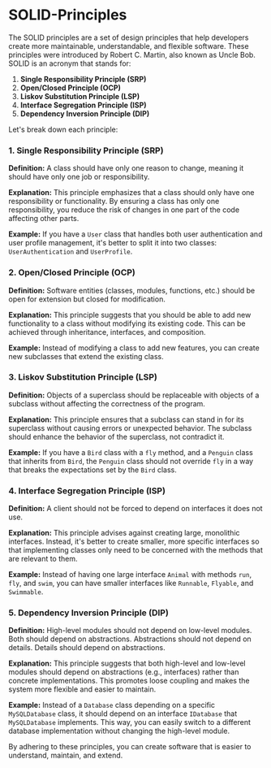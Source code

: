 # SOLID-Principles

The SOLID principles are a set of design principles that help developers create more maintainable, understandable, and flexible software. These principles were introduced by Robert C. Martin, also known as Uncle Bob. SOLID is an acronym that stands for:

1. **Single Responsibility Principle (SRP)**
2. **Open/Closed Principle (OCP)**
3. **Liskov Substitution Principle (LSP)**
4. **Interface Segregation Principle (ISP)**
5. **Dependency Inversion Principle (DIP)**

Let's break down each principle:

### 1. Single Responsibility Principle (SRP)
**Definition:** A class should have only one reason to change, meaning it should have only one job or responsibility.

**Explanation:** This principle emphasizes that a class should only have one responsibility or functionality. By ensuring a class has only one responsibility, you reduce the risk of changes in one part of the code affecting other parts.

**Example:** If you have a `User` class that handles both user authentication and user profile management, it's better to split it into two classes: `UserAuthentication` and `UserProfile`.

### 2. Open/Closed Principle (OCP)
**Definition:** Software entities (classes, modules, functions, etc.) should be open for extension but closed for modification.

**Explanation:** This principle suggests that you should be able to add new functionality to a class without modifying its existing code. This can be achieved through inheritance, interfaces, and composition.

**Example:** Instead of modifying a class to add new features, you can create new subclasses that extend the existing class.

### 3. Liskov Substitution Principle (LSP)
**Definition:** Objects of a superclass should be replaceable with objects of a subclass without affecting the correctness of the program.

**Explanation:** This principle ensures that a subclass can stand in for its superclass without causing errors or unexpected behavior. The subclass should enhance the behavior of the superclass, not contradict it.

**Example:** If you have a `Bird` class with a `fly` method, and a `Penguin` class that inherits from `Bird`, the `Penguin` class should not override `fly` in a way that breaks the expectations set by the `Bird` class.

### 4. Interface Segregation Principle (ISP)
**Definition:** A client should not be forced to depend on interfaces it does not use.

**Explanation:** This principle advises against creating large, monolithic interfaces. Instead, it's better to create smaller, more specific interfaces so that implementing classes only need to be concerned with the methods that are relevant to them.

**Example:** Instead of having one large interface `Animal` with methods `run`, `fly`, and `swim`, you can have smaller interfaces like `Runnable`, `Flyable`, and `Swimmable`.

### 5. Dependency Inversion Principle (DIP)
**Definition:** High-level modules should not depend on low-level modules. Both should depend on abstractions. Abstractions should not depend on details. Details should depend on abstractions.

**Explanation:** This principle suggests that both high-level and low-level modules should depend on abstractions (e.g., interfaces) rather than concrete implementations. This promotes loose coupling and makes the system more flexible and easier to maintain.

**Example:** Instead of a `Database` class depending on a specific `MySQLDatabase` class, it should depend on an interface `IDatabase` that `MySQLDatabase` implements. This way, you can easily switch to a different database implementation without changing the high-level module.

By adhering to these principles, you can create software that is easier to understand, maintain, and extend.
